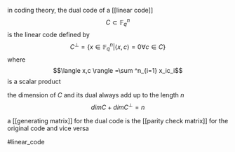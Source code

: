 in coding theory, the dual code of a [[linear code]]
$$C\subset\mathbb{F}^n_q$$
is the linear code defined by 
$$C^{\bot}=\{x\in\mathbb{F}^n_q|\langle x,c \rangle = 0 \forall c \in C \}$$
where $$\langle x,c \rangle =\sum ^n_{i=1} x_ic_i$$is a scalar product

the dimension of $C$ and its dual always add up to the length $n$
$$dimC +dimC^\bot=n$$

a [[generating matrix]] for the dual code is the [[parity check matrix]] for the original code and vice versa

#linear_code 